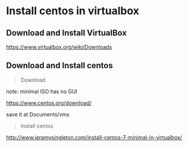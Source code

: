 # Install centos in virtualbox

## Download and Install VirtualBox

https://www.virtualbox.org/wiki/Downloads

## Download and Install centos

> Download

note: minimal ISO has no GUI

https://www.centos.org/download/

save it at Documents/vms

> Install centos

http://www.jeramysingleton.com/install-centos-7-minimal-in-virtualbox/
